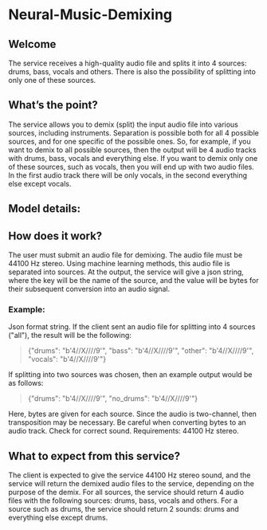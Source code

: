 # Neural-Music-Demixing

## Welcome

The service receives a high-quality audio file and splits it into 4 sources: drums, bass, vocals and others. There is also the possibility of splitting into only one of these sources.

## What’s the point?

The service allows you to demix (split) the input audio file into various sources, including instruments. Separation is possible both for all 4 possible sources, and for one specific of the possible ones. So, for example, if you want to demix to all possible sources, then the output will be 4 audio tracks with drums, bass, vocals and everything else. If you want to demix only one of these sources, such as vocals, then you will end up with two audio files. In the first audio track there will be only vocals, in the second everything else except vocals.

## Model details:

## How does it work?

The user must submit an audio file for demixing. The audio file must be 44100 Hz stereo. Using machine learning methods, this audio file is separated into sources. At the output, the service will give a json string, where the key will be the name of the source, and the value will be bytes for their subsequent conversion into an audio signal.

### Example:

Json format string. 
If the client sent an audio file for splitting into 4 sources ("all"), the result will be the following:

> {"drums": "b'4//X////9'", "bass": "b'4//X////9'", "other": "b'4//X////9'", "vocals": "b'4//X////9'"}

If splitting into two sources was chosen, then an example output would be as follows:

> {"drums": "b'4//X////9'", "no_drums": "b'4//X////9'"}

Here, bytes are given for each source. Since the audio is two-channel, then transposition may be necessary. Be careful when converting bytes to an audio track. Check for correct sound. Requirements: 44100 Hz stereo.

## What to expect from this service?

The client is expected to give the service 44100 Hz stereo sound, and the service will return the demixed audio files to the service, depending on the purpose of the demix. For all sources, the service should return 4 audio files with the following sources: drums, bass, vocals and others. For a source such as drums, the service should return 2 sounds: drums and everything else except drums.
